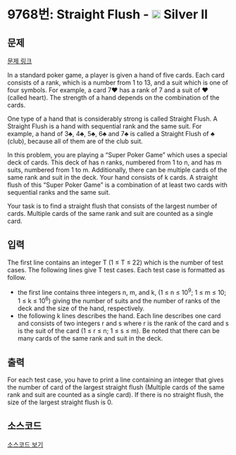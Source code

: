 # 9768번: Straight Flush - <img src="https://static.solved.ac/tier_small/9.svg" style="height:20px" /> Silver II

<!-- performance -->

<!-- 문제 제출 후 깃허브에 푸시를 했을 때 제출한 코드의 성능이 입력될 공간입니다.-->

<!-- end -->

## 문제

[문제 링크](https://boj.kr/9768)


<p>In a standard poker game, a player is given a hand of five cards. Each card consists of a rank, which is a number from 1 to 13, and a suit which is one of four symbols. For example, a card 7♥ has a rank of 7 and a suit of ♥ (called heart). The strength of a hand depends on the combination of the cards.</p>

<p>One type of a hand that is considerably strong is called Straight Flush. A Straight Flush is a hand with sequential rank and the same suit. For example, a hand of 3♣, 4♣, 5♣, 6♣ and 7♣ is called a Straight Flush of ♣ (club), because all of them are of the club suit.</p>

<p>In this problem, you are playing a “Super Poker Game” which uses a special deck of cards. This deck of has n ranks, numbered from 1 to n, and has m suits, numbered from 1 to m. Additionally, there can be multiple cards of the same rank and suit in the deck. Your hand consists of k cards. A straight flush of this “Super Poker Game” is a combination of at least two cards with sequential ranks and the same suit.</p>

<p>Your task is to find a straight flush that consists of the largest number of cards. Multiple cards of the same rank and suit are counted as a single card.</p>



## 입력


<p>The first line contains an integer T (1 ≤ T ≤ 22) which is the number of test cases. The following lines give T test cases. Each test case is formatted as follow.</p>

<ul>
<li>the first line contains three integers n, m, and k, (1 ≤ n ≤ 10<sup>9</sup>; 1 ≤ m ≤ 10; 1 ≤ k ≤ 10<sup>6</sup>) giving the number of suits and the number of ranks of the deck and the size of the hand, respectively.</li>
<li>the following k lines describes the hand. Each line describes one card and consists of two integers r and s where r is the rank of the card and s is the suit of the card (1 ≤ r ≤ n; 1 ≤ s ≤ m). Be noted that there can be many cards of the same rank and suit in the deck.</li>
</ul>



## 출력


<p>For each test case, you have to print a line containing an integer that gives the number of card of the largest straight flush (Multiple cards of the same rank and suit are counted as a single card). If there is no straight flush, the size of the largest straight flush is 0.</p>



## 소스코드

[소스코드 보기](Straight%20Flush.cpp)